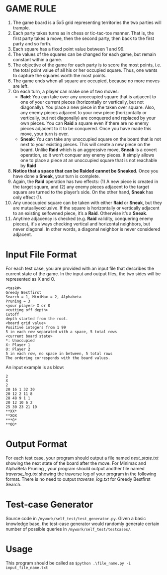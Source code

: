 # GAME RULE
1. The game board is a 5x5 grid representing territories the two parties will trample.
2. Each party takes turns as in chess or tic-tac-toe manner. That is, the first party takes a move, then the second party, then back to the first party and so forth.
3. Each square has a fixed point value between 1 and 99.
4. The values of the squares can be changed for each game, but remain constant within a game.
5. The objective of the game for each party is to score the most points, i.e. the total point value of all his or her occupied square. Thus, one wants to capture the squares worth the most points.
6. The game ends when all square are occupied, because no more moves are left.
7. On each turn, a player can make one of two moves:
    - **Raid**: You can take over any unoccupied square that is adjacent to one of your current pieces (horizontally or vertically, but not diagonally). You place a new piece in the taken over square. Also, any enemy pieces adjacent to your new piece (horizontally or vertically, but not diagonally) are conquered and replaced by your own pieces. You can **Raid** a square even if there are no enemy pieces adjacent to it to be conquered. Once you have made this move, your turn is over.
    - **Sneak**: You can take any unoccupied square on the board that is not next to your existing pieces. This will create a new piece on the board. Unlike **Raid** which is an aggressive move, **Sneak** is a covert operation, so it won’t conquer any enemy pieces. It simply allows one to place a piece at an unoccupied square that is not reachable by **Raid**
8. **Notice that a space that can be Raided cannot be Sneaked.** Once you have done a **Sneak**, your turn is complete.
9. Again, the **Raid** operation has two effects: (1) A new piece is created in the target square, and (2) any enemy pieces adjacent to the target square are turned to the player’s side. On the other hand, **Sneak** has only effect (1).
0. Any unoccupied square can be taken with either **Raid** or **Sneak**, but they are mutuallyexclusive. If the square is horizontally or vertically adjacent to an existing selfowned piece, it’s a **Raid**. Otherwise it’s a **Sneak**.
1. Anytime adjacency is checked (e.g. **Raid** validity, conquering enemy pieces), it's always checking vertical and horizontal neighbors, but never diagonal. In other words, a diagonal neighbor is never considered adjacent.

# Input File Format
For each test case, you are provided with an input file that describes the current state of the game. In the input and output files, the two sides will be represented as X and O.
```
<task#>
Greedy Bestfirst
Search = 1, MiniMax = 2, Alphabeta
Pruning = 3
<your player> X or O
<cutting off depth>
Cutoff
depth started from the root.
<board grid value>
Positive integers from 1 99
5 in each row separated with a space, 5 total rows
<current board state>
*: Unoccupied
X: Player 1
O: Player 2
5 in each row, no space in between, 5 total rows
The ordering corresponds with the board values.
```

An input example is as blow:
```
2
X
2
20 16 1 32 30
20 12 2 11 8
28 48 9 1 1
20 12 10 6 2
25 30 23 21 10
**XX*
**XOX
***O*
**OO*
```

# Output Format
For each test case, your program should output a file named *next_state.txt* showing the next state of the board after the move. For Minimax and AlphaBeta
Pruning , your program should output another file named *traverse_log.txt* showing the traverse log of your program in the following format. There is no need to output *traverse_log.txt* for Greedy Bestfirst Search.

# Test-case Generator
Source code in `/mywork/self_test/test_generator.py`. Given a basic knowledge base, the test-case generator would randomly generate certain number of possible queries in `/mywork/self_test/testcases/`.

# Usage
This program should be called as `$python .\file_name.py -i input_file_name.txt`
